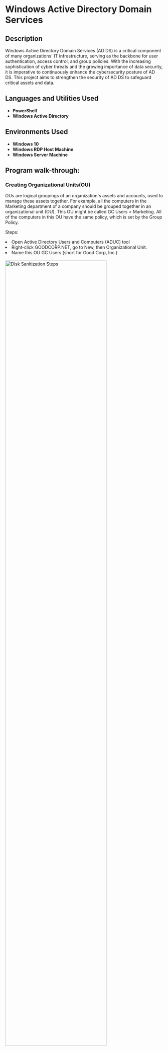 <h1>Windows Active Directory Domain Services</h1>



<h2>Description</h2>
Windows Active Directory Domain Services (AD DS) is a critical component of many organizations' IT infrastructure, serving as the backbone for user authentication, access control, and group policies. With the increasing sophistication of cyber threats and the growing importance of data security, it is imperative to continuously enhance the cybersecurity posture of AD DS. This project aims to strengthen the security of AD DS to safeguard critical assets and data.
<br />


<h2>Languages and Utilities Used</h2>

- <b>PowerShell</b> 
- <b>Windows Active Directory</b>

<h2>Environments Used </h2>

- <b>Windows 10</b> 
- <b>Windows RDP Host Machine</b> 
- <b>Windows Server Machine</b> 

<h2>Program walk-through:</h2>
<h3>Creating Organizational Units(OU)</h3>

OUs are logical groupings of an organization's assets and accounts, used to manage these assets together. For example, all the computers in the Marketing department of a company should be grouped together in an organizational unit (OU). This OU might be called GC Users > Marketing. All of the computers in this OU have the same policy, which is set by the Group Policy.

Steps:
<li>Open Active Directory Users and Computers (ADUC) tool
<li>Right-click GOODCORP.NET, go to New, then Organizational Unit.
<li>Name this OU GC Users (short for Good Corp, Inc.)</li>
<br/>
<img src="https://i.imgur.com/HMqGfqD.png" height="80%" width="80%" alt="Disk Sanitization Steps"/>
<br />

<i>Create the Marketing sub-organizational unit</i>  <br/>
<li>Right-click GC Users, then click New, then Organizational Unit.
<li>Name this sub-OU Marketing and click OK.</li><br/>
<img src="https://i.imgur.com/OGsj2fO.png" height="80%" width="80%" alt="Disk Sanitization Steps"/>
<br />
This will give us a sub-OU for the Marketing team. This will include the Marketing team users, who will all have hte same policies applied to them <br/>
<br/><img src="https://i.imgur.com/26PTGWh.png" height="80%" width="80%" alt="Disk Sanitization Steps"/>
<br />
<br />
Confirm your selection:  <br/>
<img src="" height="80%" width="80%" alt="Disk Sanitization Steps"/>
<br />
<br />
Wait for process to complete (may take some time):  <br/>
<img src="" height="80%" width="80%" alt="Disk Sanitization Steps"/>
<br />
<br />
Sanitization complete:  <br/>
<img src="" height="80%" width="80%" alt="Disk Sanitization Steps"/>
<br />
<br />












Observe the wiped disk:  <br/>
<img src="https://i.imgur.com/AeZkvFQ.png" height="80%" width="80%" alt="Disk Sanitization Steps"/>
</p>







<!--
 ```diff
- text in red
+ text in green
! text in orange
# text in gray
@@ text in purple (and bold)@@
```
--!>
